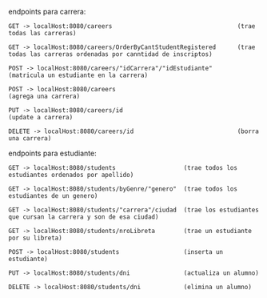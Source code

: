 endpoints para carrera:

    GET -> localHost:8080/careers                                   (trae todas las carreras)

    GET -> localHost:8080/careers/OrderByCantStudentRegistered      (trae todas las carreras ordenadas por canntidad de inscriptos)

    POST -> localHost:8080/careers/"idCarrera"/"idEstudiante"       (matricula un estudiante en la carrera)

    POST -> localHost:8080/careers                                  (agrega una carrera)

    PUT -> localHost:8080/careers/id                                (update a carrera)

    DELETE -> localHost:8080/careers/id                             (borra una carrera)


endpoints para estudiante:

    GET -> localHost:8080/students                   (trae todos los estudiantes ordenados por apellido)

    GET -> localHost:8080/students/byGenre/"genero"  (trae todos los estudiantes de un genero)

    GET -> localHost:8080/students/"carrera"/ciudad  (trae los estudiantes que cursan la carrera y son de esa ciudad)

    GET -> localHost:8080/students/nroLibreta        (trae un estudiante por su libreta)

    POST -> localHost:8080/students                  (inserta un estudiante)

    PUT -> localHost:8080/students/dni               (actualiza un alumno)

    DELETE -> localHost:8080/students/dni            (elimina un alumno)
